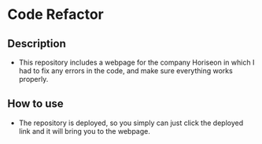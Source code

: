 # Code Refactor

## Description
- This repository includes a webpage for the company Horiseon in which I had to fix any errors in the code, and make sure everything works properly.

## How to use
- The repository is deployed, so you simply can just click the deployed link and it will bring you to the webpage.


